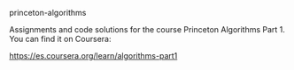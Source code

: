 princeton-algorithms

Assignments and code solutions for the course Princeton Algorithms Part 1. You can find it on Coursera:

https://es.coursera.org/learn/algorithms-part1